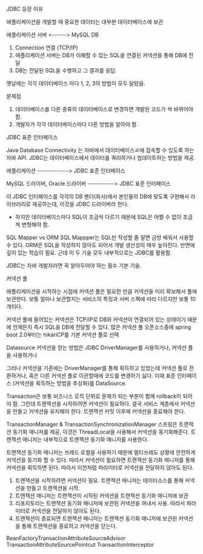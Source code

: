 JDBC 등장 이유

애플리케이션을 개발할 때 중요한 데이터는 대부분 데이터베이스에 보관

애플리케이션 서버 <------> MySQL DB
1. Connection 연결 (TCP/IP)
2. 애플리케이션 서버는 DB가 이해할 수 있는 SQL을 연결된 커넥션을 통해 DB에 전달
3. DB는 전달된 SQL을 수행하고 그 결과를 응답.

옛날에는 각각 데이터베이스 마다 1, 2, 3의 방법이 모두 달랐음.

문제점
1. 데이터베이스를 다른 종류의 데이터베이스로 변경하면 개발된 코드가 싹 바뀌어야 함.
2. 개발자가 각각 데이터베이스마다 다른 방법을 알아야 함.

JDBC 표준 인터페이스

Java Database Connectivity 는 자바에서 데이터베이스ㄹ에 접속할 수 있도록 하는 자바 API. JDBC는 데이터베이스에서 데이터를 쿼리하거나 업데이트하는 방법을 제공.

애플리케이션 -------------> JDBC 표준 인터페이스

MySQL 드라이버, Oracle 드라이버 -----------> JDBC 표준 인터페이스


이 JDBC 인터페이스를 각각의 DB 벤더(회사)에서 본인들의 DB에 맞도록 구현해서 라이브러리로 제공하는데, 이것을 JDBC 드라이버라 한다.

* 하지만 데이터베이스마다 SQL이 조금씩 다르기 때문에 SQL은 어쩔 수 없이 조금씩 변형해야 함.

SQL Mapper vs ORM
SQL Mappper는 SQL만 작성할 줄 알면 금방 배워서 사용할 수 있다.
ORM은 SQL을 작성하지 않아도 되어서 개발 생산성이 매우 높아진다. 반면에 깊이 있는 학습이 필요.
근데 이 두 기술 모두 내부적으로는 JDBC를 활용함.

JDBC는 자바 개발자라면 꼭 알아두어야 하는 필수 기본 기술.

커넥션 풀

애플리케이션을 시작하는 시점에 커넥션 풀은 필요한 만큼 커넥션을 미리 확보해서 풀에 보관한다. 보통 얼마나 보관할지는 서비스의 특징과 서버 스펙에 따라 다르지만 보통 10개이다.

커넥션 풀에 들어있는 커넥션은 TCP/IP로 DB와 커넥션이 연결되어 있는 상태이기 때문에 언제든지 즉시 SQL을 DB에 전달할 수 있다.
많은 커넥션 풀 오픈소스중에 spring boot 2.0부터는 hikariCP를 기본 커넥션 풀로 선택

Datasource
커넥션을 얻는 방법은 JDBC DriverManager를 사용하거나, 커넥션 풀을 사용하거나

그러나 커넥션을 기존에는 DriverManager를 통해 획득하고 있었는데 커넥션 풀로 전환하거나, 혹은 다른 커넥션 풀로 이관할때에 코드를 변경하기 싫다.
이때 표준 인터페이스 (커넥션을 획득하는 방법을 추상화)를 DataSource.

Transaction은 보통 비즈니스 로직 단위로 문제가 되는 부분이 함께 rollback이 되어야 함.
그런데 트랜잭션을 시작하려면 커넥션이 필요하다. 결국 서비스 계층에서 커넥션을 만들고 커넥션을 유지해야 한다. 트랜잭션 커밋 이후에 커넥션을 종료해야 한다.

TransactionManager & TransactionSynchronizationManager
스프링은 트랜잭션 동기화 매니저를 제공, 이것은 ThreadLocal을 사용해서 커넥션을 동기화해준다.
트랜잭션 매니저는 내부적으로 트랜잭션 동기화 매니저를 사용한다.

트랜잭션 동기화 매니저는 쓰레드 로컬을 사용하기 때문에 멀티쓰레도 상황에 안전하게 커넥션을 동기화 할 수 있다. 따라서 커넥션이 필요하면 트랜잭션 동기화 매니저를 통해 커넥션을 획득하면 된다. 따라서 이전처럼 파라미터로 커넥션을 전달하지 않아도 된다.

1. 트랜잭션을 시작하려면 커넥션이 필요. 트랜잭션 매니저는 데이터소스를 통해 커넥션을 만들고 트랜잭션을 시작.
2. 트랜잭션 매니저는 트랜잭션이 시작된 커넥션을 트랜잭션 동기화 매니저에 보관
3. 리포지토리는 트랜잭션 동기화 매니저에 보관된 커넥션을 꺼내서 사용. 따라서 파라미터로 커넥션을 전달하지 않아도 된다.
4. 트랜잭션이 종료되면 트랜잭션 매니저는 트랜잭션 동기화 매니저에 보관된 커넥션을 통해 트랜잭션을 종료하고 커넥션을 닫는다.

BeanFactoryTransactionAttributeSourceAdvisor
TransactionAttributeSourcePointcut
TransactionInterceptor

